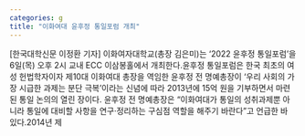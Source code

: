 ```yaml
---
categories: g
title: "이화여대 윤후정 통일포럼 개최"
---
```

[한국대학신문 이정환 기자] 이화여자대학교(총장 김은미)는 ‘2022 윤후정 통일포럼’을 6일(목) 오후 2시 교내 ECC 이삼봉홀에서 개최한다.윤후정 통일포럼은 한국 최초의 여성 헌법학자이자 제10대 이화여대 총장을 역임한 윤후정 전 명예총장이 ‘우리 사회의 가장 시급한 과제는 분단 극복’이라는 신념에 따라 2013년에 15억 원을 기부하면서 마련된 통일 논의의 열린 장이다. 윤후정 전 명예총장은 “이화여대가 통일의 성취과제뿐 아니라 통일에 대비할 사항을 연구·정리하는 구심점 역할을 해주기 바란다”고 언급한 바 있다.2014년 제